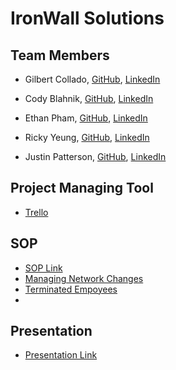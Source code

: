 # IronWall Solutions

## Team Members

  - Gilbert Collado, [GitHub](https://github.com/JapanesePlatano), [LinkedIn](https://www.linkedin.com/in/gilbert-collado-545099254/)

  - Cody Blahnik, [GitHub](https://github.com/Cody354), [LinkedIn](https://www.linkedin.com/in/cody-blahnik-/)

  - Ethan Pham, [GitHub](https://github.com/EthanPham03), [LinkedIn](https://www.linkedin.com/in/ethan-pham-8a9a622b3/)

  - Ricky Yeung, [GitHub](https://github.com/RickyYeungCoding), [LinkedIn](https://www.linkedin.com/in/ricky-yeungg/)

  - Justin Patterson, [GitHub](https://github.com/JustinHero-XYZ), [LinkedIn](www.linkedin.com/in/justinjpatterson)

## Project Managing Tool 
  - [Trello](https://trello.com/b/Kd6DOAL6/ops-301-group-2)

## SOP

  - [SOP Link](https://github.com/IronWall-Solutions/IronWall-Solutions/tree/main/SOP)
  - [Managing Network Changes](https://docs.google.com/document/d/11LPUGnCqR3S5nlwUBjrwVtTEwKjLYBSB9c_pm3VvnDY/edit?usp=sharing)
  - [Terminated Empoyees](https://github.com/IronWall-Solutions/IronWall-Solutions/blob/main/SOP/SOP301%20.pdf)
  - 


## Presentation
  - [Presentation Link](https://docs.google.com/presentation/d/1jhzKxKsiiaKPURAyX7aQzaIGkcCt3hDEuDG1MYvP8c0/edit#slide=id.g2cbcd33b5d0_1_331)



